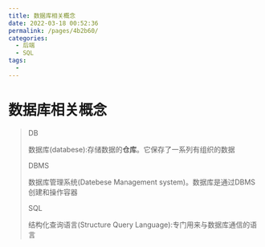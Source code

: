 ```yaml
---
title: 数据库相关概念
date: 2022-03-18 00:52:36
permalink: /pages/4b2b60/
categories:
  - 后端
  - SQL
tags:
  - 
---
```

# 数据库相关概念

> DB
>
> 数据库(databese):存储数据的**仓库**。它保存了一系列有组织的数据
>
> DBMS
>
> 数据库管理系统(Datebese Management system)。数据库是通过DBMS创建和操作容器
>
> SQL
>
> 结构化查询语言(Structure Query Language):专门用来与数据库通信的语言



